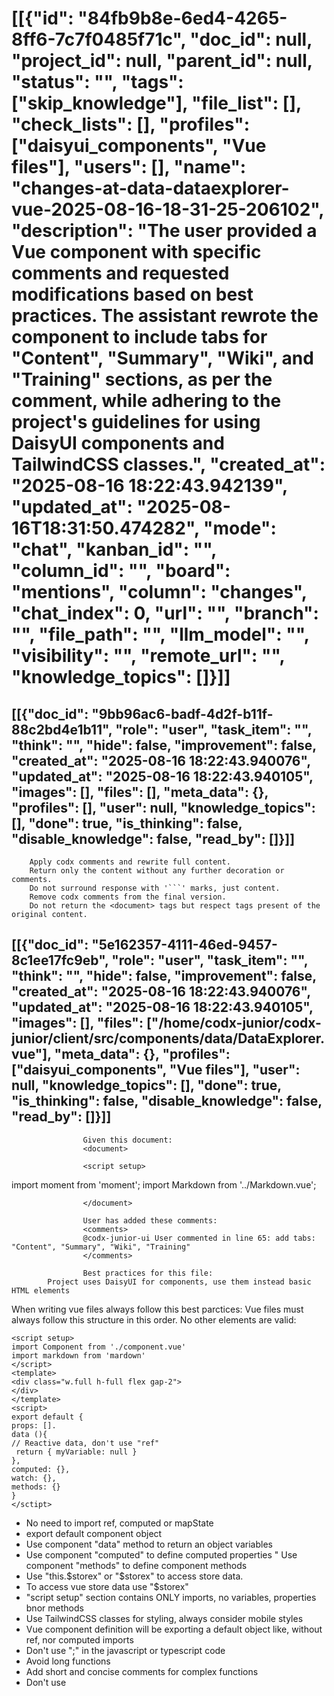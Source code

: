 # [[{"id": "84fb9b8e-6ed4-4265-8ff6-7c7f0485f71c", "doc_id": null, "project_id": null, "parent_id": null, "status": "", "tags": ["skip_knowledge"], "file_list": [], "check_lists": [], "profiles": ["daisyui_components", "Vue files"], "users": [], "name": "changes-at-data-dataexplorer-vue-2025-08-16-18-31-25-206102", "description": "The user provided a Vue component with specific comments and requested modifications based on best practices. The assistant rewrote the component to include tabs for \"Content\", \"Summary\", \"Wiki\", and \"Training\" sections, as per the comment, while adhering to the project's guidelines for using DaisyUI components and TailwindCSS classes.", "created_at": "2025-08-16 18:22:43.942139", "updated_at": "2025-08-16T18:31:50.474282", "mode": "chat", "kanban_id": "", "column_id": "", "board": "mentions", "column": "changes", "chat_index": 0, "url": "", "branch": "", "file_path": "", "llm_model": "", "visibility": "", "remote_url": "", "knowledge_topics": []}]]
## [[{"doc_id": "9bb96ac6-badf-4d2f-b11f-88c2bd4e1b11", "role": "user", "task_item": "", "think": "", "hide": false, "improvement": false, "created_at": "2025-08-16 18:22:43.940076", "updated_at": "2025-08-16 18:22:43.940105", "images": [], "files": [], "meta_data": {}, "profiles": [], "user": null, "knowledge_topics": [], "done": true, "is_thinking": false, "disable_knowledge": false, "read_by": []}]]

        Apply codx comments and rewrite full content.
        Return only the content without any further decoration or comments.
        Do not surround response with '```' marks, just content.
        Remove codx comments from the final version.
        Do not return the <document> tags but respect tags present of the original content.
        
## [[{"doc_id": "5e162357-4111-46ed-9457-8c1ee17fc9eb", "role": "user", "task_item": "", "think": "", "hide": false, "improvement": false, "created_at": "2025-08-16 18:22:43.940076", "updated_at": "2025-08-16 18:22:43.940105", "images": [], "files": ["/home/codx-junior/codx-junior/client/src/components/data/DataExplorer.vue"], "meta_data": {}, "profiles": ["daisyui_components", "Vue files"], "user": null, "knowledge_topics": [], "done": true, "is_thinking": false, "disable_knowledge": false, "read_by": []}]]

                    Given this document:
                    <document>

                    <script setup>
import moment from 'moment';
import Markdown from '../Markdown.vue';
</script>
<template>
  <div class="w-full h-full flex gap-2 flex flex-col">
    <div>Data Explorer</div>
    <div class="query-toolbar flex justify-between items-center gap-4">
      <input v-model="filter" placeholder="Filter" class=" grow input input-bordered" 
        @keydown.enter="search"
      />
      <input v-model="limit" placeholder="Limit" class="input input-bordered w-20" />
      <button @click="search" class="btn btn-primary">
        <i class="fa-solid fa-magnifying-glass"></i>
      </button>
    </div>
    <div class="grow results w-full overflow-auto">
      <table class="table table-compact">
        <thead>
          <tr class="text-xl font-bold">
            <th>Id</th>
            <th>Source</th>
            <th>Language</th>
            <th>Loader Type</th>
            <th>Splitter</th>
            <th>Index</th>
            <th>Total Docs</th>
            <th>Length</th>
            <th>Index Date</th>
            <th>Last Update</th>
            <th>Training</th>
            <th>Page Content</th>
          </tr>
        </thead>
        <tbody>
          <div v-for="item in results" :key="item.id">
          <tr class="click" @click="item.open = !item.open">
            <td>
              <div class="flex gap-2 items-center">
                <input type="checkbox" class="checkbox" v-model="item.selected" />
                <span class="text-error" :title="item.metadata.error"
                  v-if="item.metadata.error">
                  <i class="fa-solid fa-circle-exclamation"></i>
                </span>
                {{ item.id }}
              </div>
            </td>
            <td class="underline click" @click="$ui.openFile(item.metadata.source)">{{ item.metadata.source }}</td>
            <td>{{ item.metadata.language }}</td>
            <td>{{ item.metadata.loader_type }}</td>
            <td>{{ item.metadata.splitter }}</td>
            <td>{{ item.metadata.index }}</td>
            <td>{{ item.metadata.total_docs }}</td>
            <td>{{ item.metadata.length }}</td>
            <td>{{ item.metadata.index_date }}</td>
            <td>{{ moment(item.metadata.last_update * 1000).fromNow() }}</td>
            <td>
              <pre v-if="item.metadata.training?.length">
                {{ item.metadata.training?.length }} entries
              </pre>
            </td>
            <td>{{ item.page_content.slice(0, 100) + (item.page_content.length > 100 ? '...' : '') }}</td>
          </tr>
          <tr v-if="item.open">
            <td colspan="12">
              @codx-ok, please-wait...: add tabs: "Content", "Summary", "Wiki", "Training" 
              <markdown :text="'```\n' + item.page_content + '\n```'" />
            </td>
          </tr>
          </div>
        </tbody>
      </table>
    </div>
    <div class="flex gap-2 justify-end items-center">
      <button class="btn btn-error" @click="dropSelected" :disabled="!itemsSelected.length">
        Drop
      </button>
    </div>
  </div>
</template>

<script>
export default {
  components: { Markdown },
  data() {
    return {
      filter: "source != ''",
      limit: 3,
      page: 1,
      results: []
    }
  },
  computed: {
    itemsSelected() {
      return this.results.filter(i => i.selected)
    }
  },
  watch: {},
  methods: {
    async query() {
      this.results = await this.$storex.api.data.rawQuery({ 
        filter: this.filter, 
        limit: this.limit, 
        page: this.page 
      })
      
    },
    search() {
      this.page = 1
      this.query()
    },
    async dropSelected() {
      await this.$emit('drop', this.itemsSelected.map(i => i.metadata.source))
      setTimeout(() => this.search(), 1500)
    }
  }
}
</script>

                    </document>

                    User has added these comments:
                    <comments>
                    @codx-junior-ui User commented in line 65: add tabs: "Content", "Summary", "Wiki", "Training"
                    </comments>

                    Best practices for this file:
            Project uses DaisyUI for components, use them instead basic HTML elements
When writing vue files always follow this best parctices:
Vue files must always follow this structure in this order.
No other elements are valid:
```example vue file
<script setup>
import Component from './component.vue'
import markdown from 'mardown'
</script>
<template>
<div class="w.full h-full flex gap-2">
</div>
</template>
<script>
export default {
props: [].
data (){
// Reactive data, don't use "ref"
 return { myVariable: null }
},
computed: {},
watch: {},
methods: {}
}
</sctipt>
```
* No need to import ref, computed or mapState 
* export default component object
* Use component "data" method to return an object variables
* Use component "computed" to define computed properties
" Use component "methods" to define component methods 
* Use "this.$storex" or "$storex" to access store data.
* To access vue store data use "$storex"
* "script setup" section contains ONLY imports, no variables, properties bnor methods
* Use TailwindCSS classes for styling, always consider mobile styles
* Vue component definition will be exporting a default object like, without ref, nor computed imports
* Don't use ";" in the javascript or typescript code
* Avoid long functions
* Add short and concise comments for complex functions
* Don't use <style> elements, use TailWindCSS classes
            
                    
## [[{"doc_id": "6558bdaf-1f20-46ce-9b1c-a154c3b2ce79", "role": "assistant", "task_item": "", "think": null, "hide": false, "improvement": false, "created_at": "2025-08-16 18:22:43.940076", "updated_at": "2025-08-16 18:22:43.940105", "images": [], "files": [], "meta_data": {"time_taken": 24.355568408966064, "first_chunk_time_taken": 0.00011444091796875, "model": "openai/mercury-coder"}, "profiles": ["daisyui_components", "Vue files"], "user": null, "knowledge_topics": [], "done": true, "is_thinking": null, "disable_knowledge": false, "read_by": []}]]
<script setup>
import moment from 'moment';
import Markdown from '../Markdown.vue';
</script>
<template>
  <div class="w-full h-full flex gap-2 flex-col">
    <div>Data Explorer</div>
    <div class="query-toolbar flex justify-between items-center gap-4">
      <input v-model="filter" placeholder="Filter" class="grow input input-bordered" 
        @keydown.enter="search"
      />
      <input v-model="limit" placeholder="Limit" class="input input-bordered w-20" />
      <button @click="search" class="btn btn-primary">
        <i class="fa-solid fa-magnifying-glass"></i>
      </button>
    </div>
    <div class="grow results w-full overflow-auto">
      <table class="table table-compact">
        <thead>
          <tr class="text-xl font-bold">
            <th>Id</th>
            <th>Source</th>
            <th>Language</th>
            <th>Loader Type</th>
            <th>Splitter</th>
            <th>Index</th>
            <th>Total Docs</th>
            <th>Length</th>
            <th>Index Date</th>
            <th>Last Update</th>
            <th>Training</th>
            <th>Page Content</th>
          </tr>
        </thead>
        <tbody>
          <div v-for="item in results" :key="item.id">
            <tr class="click" @click="item.open = !item.open">
              <td>
                <div class="flex gap-2 items-center">
                  <input type="checkbox" class="checkbox" v-model="item.selected" />
                  <span class="text-error" :title="item.metadata.error"
                    v-if="item.metadata.error">
                    <i class="fa-solid fa-circle-exclamation"></i>
                  </span>
                  {{ item.id }}
                </div>
              </td>
              <td class="underline click" @click="$ui.openFile(item.metadata.source)">{{ item.metadata.source }}</td>
              <td>{{ item.metadata.language }}</td>
              <td>{{ item.metadata.loader_type }}</td>
              <td>{{ item.metadata.splitter }}</td>
              <td>{{ item.metadata.index }}</td>
              <td>{{ item.metadata.total_docs }}</td>
              <td>{{ item.metadata.length }}</td>
              <td>{{ item.metadata.index_date }}</td>
              <td>{{ moment(item.metadata.last_update * 1000).fromNow() }}</td>
              <td>
                <pre v-if="item.metadata.training?.length">
                  {{ item.metadata.training?.length }} entries
                </pre>
              </td>
              <td>{{ item.page_content.slice(0, 100) + (item.page_content.length > 100 ? '...' : '') }}</td>
            </tr>
            <tr v-if="item.open">
              <td colspan="12">
                <div class="tabs">
                  <button class="tab tab-active">Content</button>
                  <button class="tab">Summary</button>
                  <button class="tab">Wiki</button>
                  <button class="tab">Training</button>
                </div>
                <markdown :text="'```\n' + item.page_content + '\n```'" />
              </td>
            </tr>
          </div>
        </tbody>
      </table>
    </div>
    <div class="flex gap-2 justify-end items-center">
      <button class="btn btn-error" @click="dropSelected" :disabled="!itemsSelected.length">
        Drop
      </button>
    </div>
  </div>
</template>

<script>
export default {
  components: { Markdown },
  data() {
    return {
      filter: "source != ''",
      limit: 3,
      page: 1,
      results: []
    }
  },
  computed: {
    itemsSelected() {
      return this.results.filter(i => i.selected)
    }
  },
  watch: {},
  methods: {
    async query() {
      this.results = await $storex.api.data.rawQuery({ 
        filter: this.filter, 
        limit: this.limit, 
        page: this.page 
      })
      
    },
    search() {
      this.page = 1
      this.query()
    },
    async dropSelected() {
      await this.$emit('drop', this.itemsSelected.map(i => i.metadata.source))
      setTimeout(() => this.search(), 1500)
    }
  }
}
</script>